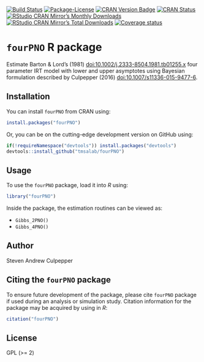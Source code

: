 
<!-- README.md is generated from README.Rmd. Please edit that file -->

[![Build
Status](https://travis-ci.org/tmsalab/fourPNO.svg)](https://travis-ci.org/tmsalab/fourPNO)
[![Package-License](http://img.shields.io/badge/license-GPL%20\(%3E=2\)-brightgreen.svg?style=flat)](http://www.gnu.org/licenses/gpl-2.0.html)
[![CRAN Version
Badge](http://www.r-pkg.org/badges/version/fourPNO)](https://cran.r-project.org/package=fourPNO)
[![CRAN
Status](https://cranchecks.info/badges/worst/fourPNO)](https://cran.r-project.org/web/checks/check_results_fourPNO.html)
[![RStudio CRAN Mirror’s Monthly
Downloads](http://cranlogs.r-pkg.org/badges/fourPNO?color=brightgreen)](http://www.r-pkg.org/pkg/fourPNO)
[![RStudio CRAN Mirror’s Total
Downloads](http://cranlogs.r-pkg.org/badges/grand-total/fourPNO?color=brightgreen)](http://www.r-pkg.org/pkg/fourPNO)
[![Coverage
status](https://codecov.io/gh/tmsalab/fourPNO/branch/master/graph/badge.svg)](https://codecov.io/github/tmsalab/fourPNO?branch=master)

# `fourPNO` R package

Estimate Barton & Lord’s (1981) <doi:10.1002/j.2333-8504.1981.tb01255.x>
four parameter IRT model with lower and upper asymptotes using Bayesian
formulation described by Culpepper (2016)
<doi:10.1007/s11336-015-9477-6>.

## Installation

You can install `fourPNO` from CRAN using:

``` r
install.packages("fourPNO")
```

Or, you can be on the cutting-edge development version on GitHub using:

``` r
if(!requireNamespace("devtools")) install.packages("devtools")
devtools::install_github("tmsalab/fourPNO")
```

## Usage

To use the `fourPNO` package, load it into *R* using:

``` r
library("fourPNO")
```

Inside the package, the estimation routines can be viewed as:

  - `Gibbs_2PNO()`
  - `Gibbs_4PNO()`

## Author

Steven Andrew Culpepper

## Citing the `fourPNO` package

To ensure future development of the package, please cite `fourPNO`
package if used during an analysis or simulation study. Citation
information for the package may be acquired by using in *R*:

``` r
citation("fourPNO")
```

## License

GPL (\>= 2)
